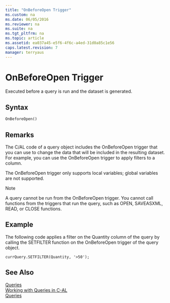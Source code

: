 ```yaml
---
title: "OnBeforeOpen Trigger"
ms.custom: na
ms.date: 06/05/2016
ms.reviewer: na
ms.suite: na
ms.tgt_pltfrm: na
ms.topic: article
ms.assetid: ea037a45-e5f6-4f6c-a4ed-31d0a85c1e56
caps.latest.revision: 7
manager: terryaus
---
```

# OnBeforeOpen Trigger
Executed before a query is run and the dataset is generated.  
  
## Syntax  
  
```vb  
OnBeforeOpen()  
```  
  
## Remarks  
 The C\/AL code of a query object includes the OnBeforeOpen trigger that you can use to change the data that will be included in the resulting dataset. For example, you can use the OnBeforeOpen trigger to apply filters to a column.  
  
 The OnBeforeOpen trigger only supports local variables; global variables are not supported.  
  
> [!NOTE]  
>  A query cannot be run from the OnBeforeOpen trigger. You cannot call functions from the triggers that run the query, such as OPEN, SAVEASXML, READ, or CLOSE functions.  
  
## Example  
 The following code applies a filter on the Quantity column of the query by calling the SETFILTER function on the OnBeforeOpen trigger of the query object.  
  
```  
currQuery.SETFILTER(Quantity, '>50');  
```  
  
## See Also  
 [Queries](Queries.md)   
 [Working with Queries in C\-AL](Working-with-Queries-in-C-AL.md)   
 [Queries](Queries.md)
